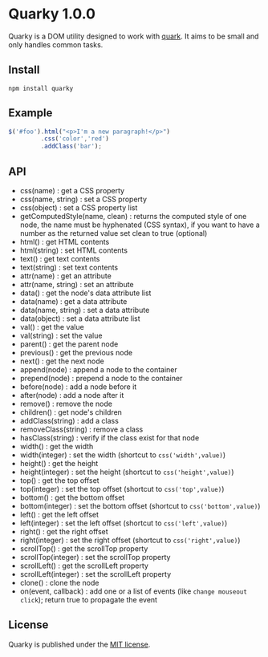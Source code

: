 Quarky 1.0.0
=============

Quarky is a DOM utility designed to work with [quark](https://github.com/pyrsmk/quark). It aims to be small and only handles common tasks.

Install
-------

```shell
npm install quarky
```

Example
-------

```javascript
$('#foo').html("<p>I'm a new paragraph!</p>")
		 .css('color','red')
		 .addClass('bar');
```

API
---

- css(name) : get a CSS property
- css(name, string) : set a CSS property
- css(object) : set a CSS property list
- getComputedStyle(name, clean) : returns the computed style of one node, the name must be hyphenated (CSS syntax), if you want to have a number as the returned value set clean to true (optional)
- html() : get HTML contents
- html(string) : set HTML contents
- text() : get text contents
- text(string) : set text contents
- attr(name) : get an attribute
- attr(name, string) : set an attribute
- data() : get the node's data attribute list
- data(name) : get a data attribute
- data(name, string) : set a data attribute
- data(object) : set a data attribute list
- val() : get the value
- val(string) : set the value
- parent() : get the parent node
- previous() : get the previous node
- next() : get the next node
- append(node) : append a node to the container
- prepend(node) : prepend a node to the container
- before(node) : add a node before it
- after(node) : add a node after it
- remove() : remove the node
- children() : get node's children
- addClass(string) : add a class
- removeClass(string) : remove a class
- hasClass(string) : verify if the class exist for that node
- width() : get the width
- width(integer) : set the width (shortcut to `css('width',value)`)
- height() : get the height
- height(integer) : set the height (shortcut to `css('height',value)`)
- top() : get the top offset
- top(integer) : set the top offset (shortcut to `css('top',value)`)
- bottom() : get the bottom offset
- bottom(integer) : set the bottom offset (shortcut to `css('bottom',value)`)
- left() : get the left offset
- left(integer) : set the left offset (shortcut to `css('left',value)`)
- right() : get the right offset
- right(integer) : set the right offset (shortcut to `css('right',value)`)
- scrollTop() : get the scrollTop property
- scrollTop(integer) : set the scrollTop property
- scrollLeft() : get the scrollLeft property
- scrollLeft(integer) : set the scrollLeft property
- clone() : clone the node
- on(event, callback) : add one or a list of events (like `change mouseout click`); return true to propagate the event

License
-------

Quarky is published under the [MIT license](http://dreamysource.mit-license.org).

